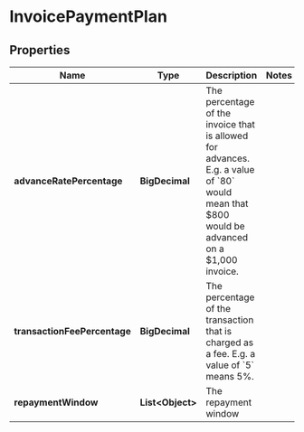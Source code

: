 

# InvoicePaymentPlan


## Properties

| Name | Type | Description | Notes |
|------------ | ------------- | ------------- | -------------|
|**advanceRatePercentage** | **BigDecimal** | The percentage of the invoice that is allowed for advances. E.g. a value of &#x60;80&#x60; would mean that $800 would be advanced on a $1,000 invoice. |  |
|**transactionFeePercentage** | **BigDecimal** | The percentage of the transaction that is charged as a fee. E.g. a value of &#x60;5&#x60; means 5%. |  |
|**repaymentWindow** | **List&lt;Object&gt;** | The repayment window |  |



